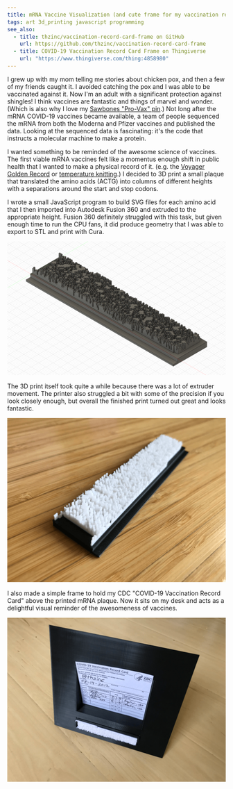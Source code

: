 ```yaml
---
title: mRNA Vaccine Visualization (and cute frame for my vaccination record card)
tags: art 3d_printing javascript programming
see_also:
  - title: thzinc/vaccination-record-card-frame on GitHub
    url: https://github.com/thzinc/vaccination-record-card-frame
  - title: COVID-19 Vaccination Record Card Frame on Thingiverse
    url: "https://www.thingiverse.com/thing:4858980"
---
```


I grew up with my mom telling me stories about chicken pox, and then a few of my friends caught it. I avoided catching the pox and I was able to be vaccinated against it. Now I'm an adult with a significant protection against shingles! I think vaccines are fantastic and things of marvel and wonder. (Which is also why I love my [Sawbones "Pro-Vax" pin][enamel-pin].) Not long after the mRNA COVID-19 vaccines became available, a team of people sequenced the mRNA from both the Moderna and Pfizer vaccines and published the data. Looking at the sequenced data is fascinating: it's the code that instructs a molecular machine to make a protein.

I wanted something to be reminded of the awesome science of vaccines. The first viable mRNA vaccines felt like a momentus enough shift in public health that I wanted to make a physical record of it. (e.g. the [Voyager Golden Record][voyager] or [temperature knitting][temperature-knitting].) I decided to 3D print a small plaque that translated the amino acids (ACTG) into columns of different heights with a separations around the start and stop codons.

I wrote a small JavaScript program to build SVG files for each amino acid that I then imported into Autodesk Fusion 360 and extruded to the appropriate height. Fusion 360 definitely struggled with this task, but given enough time to run the CPU fans, it did produce geometry that I was able to export to STL and print with Cura.

![Screenshot of Fusion 360 rendering the mRNA visualization][screenshot]

The 3D print itself took quite a while because there was a lot of extruder movement. The printer also struggled a bit with some of the precision if you look closely enough, but overall the finished print turned out great and looks fantastic.

![Photo of 3D-printed mRNA visualization][plaque]

I also made a simple frame to hold my CDC "COVID-19 Vaccination Record Card" above the printed mRNA plaque. Now it sits on my desk and acts as a delightful visual reminder of the awesomeness of vaccines.

![Photo of 3D-printed frame holding a vaccination record card and an mRNA plaque][frame]

[enamel-pin]: https://store.dftba.com/products/pro-vax-enamel-pin
[voyager]: https://en.wikipedia.org/wiki/Voyager_Golden_Record
[temperature-knitting]: https://www.huffpost.com/archive/ca/entry/temperature-knitting-blankets-climate-change_ca_5e450c22c5b671eafe1ee092
[screenshot]: /assets/mrna-vaccination-record-card-frame-screenshot.png
[plaque]: /assets/mrna-vaccination-record-card-frame-plaque.png
[frame]: /assets/mrna-vaccination-record-card-frame.png
